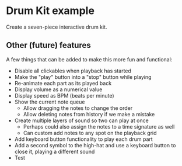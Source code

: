 # Drum Kit example

Create a seven-piece interactive drum kit.

## Other (future) features
A few things that can be added to make this more fun and functional:
- Disable all clickables when playback has started
- Make the "play" button into a "stop" button while playing
- Re-animate each part as its played back
- Display volume as a numerical value
- Display speed as BPM (beats per minute)
- Show the current note queue
   - Allow dragging the notes to change the order
   - Allow deleting notes from history if we make a mistake
- Create multiple layers of sound so two can play at once
   - Perhaps could also assign the notes to a time signature as well
   - Can custom add notes to any spot on the playback grid
- Add keyboard button functionality to play each drum part
- Add a second symbol to the high-hat and use a keyboard button to close it, playing a different sound
- Test